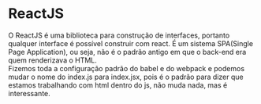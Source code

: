 # **ReactJS**
O ReactJS é uma biblioteca para construção de interfaces, portanto qualquer interface é possível construir com react. É um sistema SPA(Single Page Application), ou seja, não é o padrão antigo em que o back-end era quem renderizava o HTML.   
Fizemos toda a configuração padrão do babel e do webpack e podemos mudar o nome do index.js para index.jsx, pois é o padrão para dizer que estamos trabalhando com html dentro do js, não muda nada, mas é interessante.